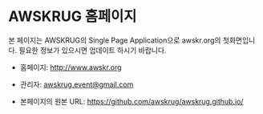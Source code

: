# AWSKRUG 홈페이지
본 페이지는 AWSKRUG의 Single Page Application으로 awskr.org의 첫화면입니다. 필요한 정보가 있으시면 업데이트 하시기 바랍니다.
- 홈페이지: http://www.awskr.org
- 관리자: awskrug.event@gmail.com

- 본페이지의 원본 URL: https://github.com/awskrug/awskrug.github.io/
